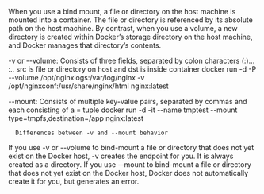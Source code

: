 When you use a bind mount, a file or directory on the host machine is mounted into a container. 
The file or directory is referenced by its absolute path on the host machine. 
By contrast, when you use a volume, a new directory is created within Docker’s storage directory on the host machine, and Docker manages that directory’s contents.

-v or --volume: Consists of three fields, separated by colon characters (:)... <src>:<dst>.. src is file or directory on host and dst is inside container
docker run -d -P --volume /opt/nginxlogs:/var/log/nginx -v /opt/nginxconf:/usr/share/nginx/html nginx:latest

--mount: Consists of multiple key-value pairs, separated by commas and each consisting of a <key>=<value> tuple
docker run -d   -it   --name tmptest   --mount type=tmpfs,destination=/app   nginx:latest
  
      Differences between -v and --mount behavior
If you use -v or --volume to bind-mount a file or directory that does not yet exist on the Docker host, -v creates the endpoint for you. It is always created as a directory.
If you use --mount to bind-mount a file or directory that does not yet exist on the Docker host, Docker does not automatically create it for you, but generates an error.
  
 
 
